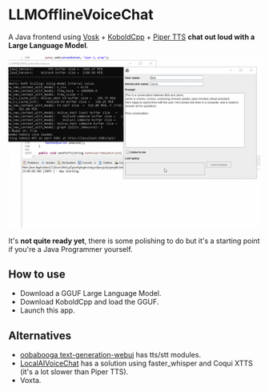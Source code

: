 # LLMOfflineVoiceChat

A Java frontend using [Vosk](https://github.com/alphacep/vosk-api) + [KoboldCpp](https://github.com/LostRuins/koboldcpp) + [Piper TTS](https://github.com/rhasspy/piper) **chat out loud with a Large Language Model**.

![demo](example.gif)

It's **not quite ready yet**, there is some polishing to do but it's a starting point if you're a Java Programmer yourself.


## How to use
* Download a GGUF Large Language Model.
* Download KoboldCpp and load the GGUF.
* Launch this app.


## Alternatives
* [oobabooga text-generation-webui](https://github.com/oobabooga/text-generation-webui) has tts/stt modules.
* [LocalAIVoiceChat](https://github.com/KoljaB/LocalAIVoiceChat) has a solution using faster_whisper and Coqui XTTS (it's a lot slower than Piper TTS).
* Voxta.